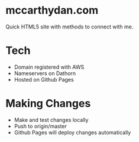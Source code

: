 # mccarthydan.com
Quick HTML5 site with methods to connect with me.

# Tech
* Domain registered with AWS
* Nameservers on Dathorn 
* Hosted on Github Pages

# Making Changes
* Make and test changes locally
* Push to origin/master
* Github Pages will deploy changes automatically